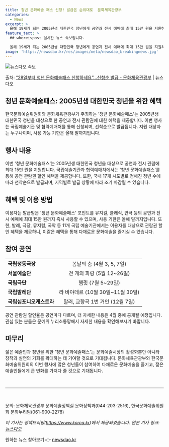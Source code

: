 ```yaml
---
title: 청년 문화예술 패스 신청! 발급은 순위대로  문화체육관광부
categories:
  - News
excerpt: >
  올해 19세가 되는 2005년생 대한민국 청년에게 공연과 전시 예매에 최대 15만 원을 지원하는 청년 문화예…
feature_text: >
  ## whereispost 실시간 뉴스 속보입니다.

  올해 19세가 되는 2005년생 대한민국 청년에게 공연과 전시 예매에 최대 15만 원을 지원하는 청년 문화예…
image: 'https://newsdao.kr/res/images/meta/newsdao_breakingnews.jpg'
---
```


![뉴스다오 속보](https://newsdao.kr/res/images/meta/newsdao_breakingnews.jpg)

<p>출처: <a href="https://newsdao.kr/3450" rel="dofollow">“28일부터 청년 문화예술패스 신청하세요”…신청순 발급 - 문화체육관광부</a> | 뉴스다오</p>

<h2>청년 문화예술패스: 2005년생 대한민국 청년을 위한 혜택</h2>

한국문화예술위원회와 문화체육관광부가 주최하는 '청년 문화예술패스'는 2005년생 대한민국 청년을 대상으로 한 공연과 전시 관람권에 대한 혜택을 제공합니다. 이번 행사는 국립예술기관 및 협력예매처를 통해 신청되며, 선착순으로 발급됩니다. 지원 대상자는 누구나이며, 사용 가능 기한은 올해 말까지입니다.

<h2>행사 내용</h2>

<p data-ke-size="size16">이번 '청년 문화예술패스'는 2005년생 대한민국 청년을 대상으로 공연과 전시 관람에 최대 15만 원을 지원합니다. 국립예술기관과 협력예매처에서는 '청년 문화예술패스'를 통해 공연 관람권 할인 혜택을 제공합니다. 또한, 국내 17개 시도별로 정해진 청년 수에 따라 선착순으로 발급되며, 지역별로 발급 상황에 따라 조기 마감될 수 있습니다.</p>

<h2>혜택 및 이용 방법</h2>

<p data-ke-size="size16">이용자는 발급받은 '청년 문화예술패스' 포인트를 뮤지컬, 클래식, 연극 등의 공연과 전시 예매에 최대 15만 원까지 즉시 사용할 수 있으며, 사용 기한은 올해 말까지입니다. 또한, 발레, 극장, 뮤지컬, 국악 등 11개 국립 예술기관에서는 이용자를 대상으로 관람권 할인 혜택을 제공하니, 이같은 혜택을 통해 다채로운 문화예술을 즐기실 수 있습니다.</p>

<h2>참여 공연</h2>

<table>
  <tr>
    <td><b>국립정동극장</b></td>
    <td style="text-align: center;">봄날의 춤 (4월 3, 5, 7일)</td>
  </tr>
  <tr>
    <td><b>서울예술단</b></td>
    <td style="text-align: center;">천 개의 파랑 (5월 12~26일)</td>
  </tr>
  <tr>
    <td><b>국립극단</b></td>
    <td style="text-align: center;">햄릿 (7월 5~29일)</td>
  </tr>
  <tr>
    <td><b>국립발레단</b></td>
    <td style="text-align: center;">라 바야데르 (10월 30일~11월 30일)</td>
  </tr>
  <tr>
    <td><b>국립심포니오케스트라</b></td>
    <td style="text-align: center;">말러, 교향곡 1번 거인 (12월 7일)</td>
  </tr>
</table>

<p data-ke-size="size16">공연 관람권 할인율은 공연마다 다르며, 더 자세한 내용은 4월 중에 공개될 예정입니다. 관심 있는 분들은 문예위 누리소통망에서 자세한 내용을 확인해보시기 바랍니다.</p>

<h2>마무리</h2>

<p data-ke-size="size16">젊은 예술인과 청년을 위한 '청년 문화예술패스'는 문화예술시장의 활성화뿐만 아니라 창작과 실연의 기회를 확대하는 데 기여할 것으로 기대됩니다. 문화체육관광부와 한국문화예술위원회의 이번 행사에 많은 청년들이 참여하여 다채로운 문화예술을 즐기고, 젊은 예술인들에게 큰 변화를 가져다 줄 것으로 기대됩니다.</p>

<p data-ke-size="size16">&nbsp;</p>

<hr>

<p data-ke-size="size16">&nbsp;</p>

문의: 문화체육관광부 문화예술정책실 문화정책과(044-203-2516), 한국문화예술위원회 문화누리팀(061-900-2278)

<em>이 기사는 정책브리핑(https://www.korea.kr)에서 제공되었습니다. 원본 기사 링크: <a href="https://newsdao.kr/3450">뉴스다오</a></em> 

원하는 뉴스 찾아보기 👉 <a href="https://newsdao.kr" rel="dofollow">newsdao.kr</a>


